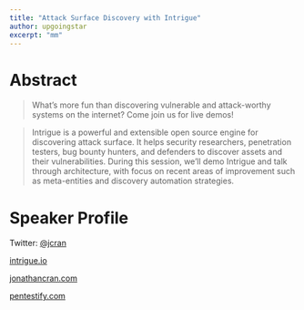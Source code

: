 ```yaml
---
title: "Attack Surface Discovery with Intrigue"
author: upgoingstar
excerpt: "mm"
---
```

# Abstract

> What’s more fun than discovering vulnerable and attack-worthy systems on the internet? Come join us for live demos!

> Intrigue is a powerful and extensible open source engine for discovering attack surface. It helps security researchers, penetration testers, bug bounty hunters, and defenders to discover assets and their vulnerabilities. During this session, we’ll demo Intrigue and talk through architecture, with focus on recent areas of improvement such as meta-entities and discovery automation strategies.


# Speaker Profile

Twitter: [@jcran](https://twitter.com/jcran)

[intrigue.io](intrigue.io)

[jonathancran.com](jonathancran.com)

[pentestify.com](pentestify.com)

